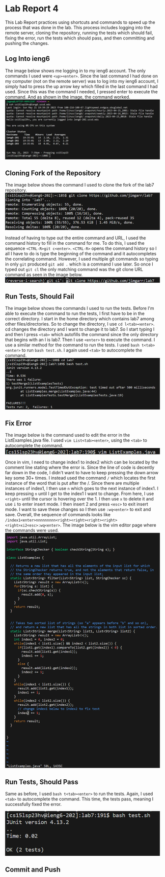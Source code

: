 # Lab Report 4
This Lab Report practices using shortcuts and commands to speed up the process that was done in the lab. This process includes logging into the remote server, cloning the repository, running the tests which should fail, fixing the error, run the tests which should pass, and then committing and pushing the changes. 

## Log Into ieng6
The image below shows me logging in to my ieng6 account. The only commands I used were `<up><enter>`. Since the last command I had done on my computer (not on the remote server) was to log into my ieng6 account, I simply had to press the up arrow key which filled in the last command I had used. Since this was the command I needed, I pressed enter to execute the command. And as shown in the image, the command worked. 
![Logging into ieng6](labReport3Image1.png)

## Cloning Fork of the Repository
The image below shows the command I used to clone the fork of the lab7 repository. 
![Cloning command](labReport3Image2-2.png)

Instead of having to type out the entire command and URL, I used the command history to fill in the command for me. To do this, I used the sequence `<CTRL-R>git c<enter>`. `<CTRL-R>` opens the command history so I all I have to do is type the beginning of the command and it autocompletes the correlating command. However, I used multiple git commands so typing in only `git` produced `git add .` which is a command I use later. So once I typed out `git cl` the only matching command was the git clone URL command as seen in the image below.
![Command auto complete](labReport3Image2-1.png)

## Run Tests, Should Fail
The image below shows the commands I used to run the tests. Before I'm able to execute the command to run the tests, I first have to be in the correct directory. I start in the home directory which contains lab7 among other files/directories. So to change the directory, I use `cd l<tab><enter>`. cd changes the directory and I want to change it to lab7. So I start typing l and then I press `<tab>` which autofills the command since the only directory that begins with an l is lab7. Then I use `<enter>` to execute the command. I use a similar method for the command to run the tests. I used `bash t<tab><enter>` to run `bash test.sh`. I again used `<tab>` to autocomplete the command. 
![Running the tests](labReport3Image3.png)

## Fix Error
The image below is the command used to edit the error in the ListExamples.java file. I used `vim List<tab><enter>`, using the `<tab>` to autocomplete the command. 
![Vim command](labReport3Image4-1.png)

Once in vim, I need to change index1 to index2 which can be located by the comment line stating where the error is. Since the line of code is decently far down in the code, I didn't want to have to keep pressing the down arrow key some 30+ times. I instead used the command `/` which locates the first instance of the word that is put after the /. Since there are multiple instances of index1, I then use `n` which goes to the next instance of index1. I keep pressing `n` until I get to the index1 I want to change. From here, I use `<right>` until the cursor is hovering over the 1. I then use `x` to delete it and use `i` to enter insert mode. I then insert 2 and press `<esc>` to exit insert mode. I want to save these changes so I then use `:wq<enter>` to exit and save. Overall, the sequence of commands looks like `/index1<enter>nnnnnnnnn<right><right><right><right><right>xi2<esc>:wq<enter>`. The image below is the vim editor page where the commands were used.
![vim editor](labReport3Image4-2.png)

## Run Tests, Should Pass
Same as before, I used `bash t<tab><enter>` to run the tests. Again, I used `<tab>` to autocomplete the command. This time, the tests pass, meaning I successfully fixed the error.

![Running tests again](labReport3Image5.png)

## Commit and Push

